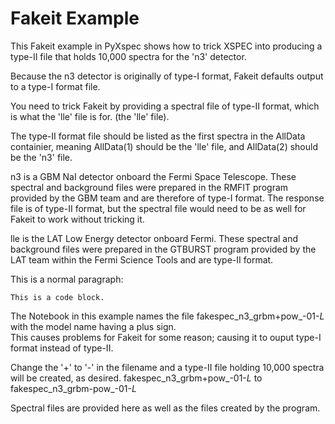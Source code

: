 # Fakeit Example

This Fakeit example in PyXspec shows how to trick XSPEC into producing a type-II file that holds 10,000 spectra for the 'n3' detector.  

Because the n3 detector is originally of type-I format, Fakeit defaults output to a type-I format file.  

You need to trick Fakeit by providing a spectral file of type-II format, which is what the 'lle' file is for. (the 'lle' file).  

The type-II format file should be listed as the first spectra in the AllData containier, meaning AllData(1) should be the 'lle' file, and AllData(2) should be the 'n3' file.

n3 is a GBM NaI detector onboard the Fermi Space Telescope.  These spectral and background files were prepared in the RMFIT program provided by the GBM team and are therefore of type-I format.  The response file is of type-II format, but the spectral file would need to be as well for Fakeit to work without tricking it.

lle is the LAT Low Energy detector onboard Fermi.  These spectral and background files were prepared in the GTBURST program provided by the LAT team within the Fermi Science Tools and are type-II format.

</break> 
</break> 
</break> 
      
<p>This is a normal paragraph:</p>

<pre><code>This is a code block.
</code></pre>

The Notebook in this example names the file 
    fakespec_n3_grbm+pow_-01-_L_ 
with the model name having a plus sign.  
This causes problems for Fakeit for some reason; causing it to ouput type-I format instead of type-II.

Change the '+' to '-' in the filename and a type-II file holding 10,000 spectra will be created, as desired.
    fakespec_n3_grbm+pow_-01-_L_ 
to 
    fakespec_n3_grbm-pow_-01-_L_

Spectral files are provided here as well as the files created by the program.
